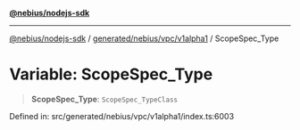 [**@nebius/nodejs-sdk**](../../../../../README.md)

***

[@nebius/nodejs-sdk](../../../../../README.md) / [generated/nebius/vpc/v1alpha1](../README.md) / ScopeSpec\_Type

# Variable: ScopeSpec\_Type

> **ScopeSpec\_Type**: `ScopeSpec_TypeClass`

Defined in: src/generated/nebius/vpc/v1alpha1/index.ts:6003
